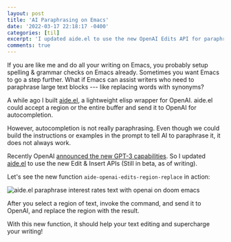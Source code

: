 ```yaml
---
layout: post
title: 'AI Paraphrasing on Emacs'
date: '2022-03-17 22:18:17 -0400'
categories: [til]
excerpt: 'I updated aide.el to use the new OpenAI Edits API for paraphrasing text, on Emacs!' 
comments: true
---
```


If you are like me and do all your writing on Emacs, you probably setup
spelling & grammar checks on Emacs already. Sometimes you want Emacs to
go a step further. What if Emacs can assist writers who need to
paraphrase large text blocks --- like replacing words with synonyms?

A while ago I built
[aide.el](https://emacstil.com/til/2021/12/30/aideel-updates/), a
lightweight elisp wrapper for OpenAI. aide.el could accept a region or
the entire buffer and send it to OpenAI for autocompletion.

However, autocompletion is not really paraphrasing. Even though we could
build the instructions or examples in the prompt to tell AI to
paraphrase it, it does not always work.

Recently OpenAI [announced the new GPT-3
capabilities](https://openai.com/blog/gpt-3-edit-insert/). So I updated
[aide.el](https://emacstil.com/til/2021/12/30/aideel-updates/) to use
the new Edit & Insert APIs (Still in beta, as of writing).

Let\'s see the new function `aide-openai-edits-region-replace` in
action:

![aide.el paraphrase interest rates text with openai on doom emacs](https://user-images.githubusercontent.com/2715151/158926373-0eca9317-7432-483a-9336-ddc39d68c220.gif)

After you select a region of text, invoke the command, and send it to
OpenAI, and replace the region with the result.

With this new function, it should help your text editing and
supercharge your writing!
